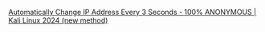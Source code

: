 [Automatically Change IP Address Every 3 Seconds - 100% ANONYMOUS | Kali Linux 2024 (new method)](https://www.youtube.com/watch?v=6XJ0ZwSUB6g&list=WL&index=2)